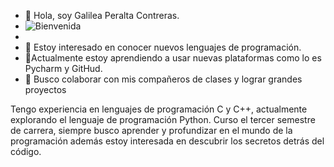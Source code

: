 - 👋 Hola, soy Galilea Peralta Contreras.
- ![Bienvenida](https://www.google.com/url?sa=i&url=https%3A%2F%2Fwww.freepik.es%2Ffotos-premium%2Flindo-robot-positivo-da-bienvenida-explorar-planeta-desconocido-tecnologia-suelo-electronico-ciencia-explorar-viajes-8k-alta-definicion-gesto-tecnologia-mano-ciencia-ficcion-concepto-ai_39765614.htm&psig=AOvVaw2lpW9jI4IL2wG7GfKPHuiK&ust=1728983300921000&source=images&cd=vfe&opi=89978449&ved=0CBQQjRxqFwoTCODFk_DCjYkDFQAAAAAdAAAAABAE)
- 
- 👀 Estoy interesado en conocer nuevos lenguajes de programación.
- 🌱Actualmente estoy aprendiendo a usar nuevas plataformas como lo es Pycharm y GitHud.
- 💞️ Busco colaborar con mis compañeros de clases y lograr grandes proyectos

Tengo experiencia en lenguajes de programación C y C++, actualmente explorando el lenguaje de programación Python.
Curso el tercer semestre de carrera, siempre busco aprender y profundizar en el mundo de la programación además estoy interesada en descubrir los secretos detrás del código. 
